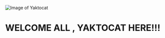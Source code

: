 ![Image of Yaktocat](https://octodex.github.com/images/yaktocat.png)
# WELCOME ALL , YAKTOCAT HERE!!!<h1>
